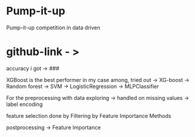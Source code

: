 # Pump-it-up
Pump-it-up competition in data driven
# github-link - > ###
accuracy i got -> ###

XGBoost is the best performer in my case among, tried out 
-> XG-boost
-> Random forest
-> SVM
-> LogisticRegression
-> MLPClassifier

For the preprocessing with data exploring
  -> handled on missing values
  -> label encoding 
  

feature selection done by
Filtering by Feature Importance Methods

postprocessing -> Feature Importance 







